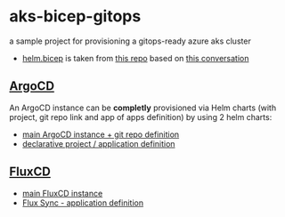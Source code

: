 # aks-bicep-gitops
a sample project for provisioning a gitops-ready azure aks cluster

- [helm.bicep](./bicep/helm.bicep) is taken from [this repo](https://github.com/aristosvo/aks-maffe-maandag) based on [this conversation](https://github.com/Azure/bicep/issues/9088)

## [ArgoCD](https://argo-cd.readthedocs.io/en/stable/)

An ArgoCD instance can be **completly** provisioned via Helm charts (with project, git repo link and app of apps definition) by using 2 helm charts:

- [main ArgoCD instance + git repo definition](https://github.com/argoproj/argo-helm/tree/main/charts/argo-cd)
- [declarative project / application definition](https://github.com/argoproj/argo-helm/tree/main/charts/argocd-apps)

## [FluxCD](https://fluxcd.io/)

- [main FluxCD instance](https://github.com/fluxcd-community/helm-charts/tree/main/charts/flux2)
- [Flux Sync - application definition](https://github.com/fluxcd-community/helm-charts/tree/main/charts/flux2-sync)